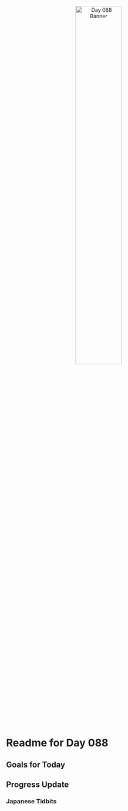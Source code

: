 <div align="center">
 <img src="../..Images/image_088.jpg" alt="Day 088 Banner" width="50%">
</div>

# Readme for Day 088

## Goals for Today

## Progress Update

### Japanese Tidbits

